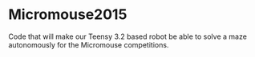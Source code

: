 # Micromouse2015
Code that will make our Teensy 3.2 based robot be able to solve a maze autonomously for the Micromouse competitions.
